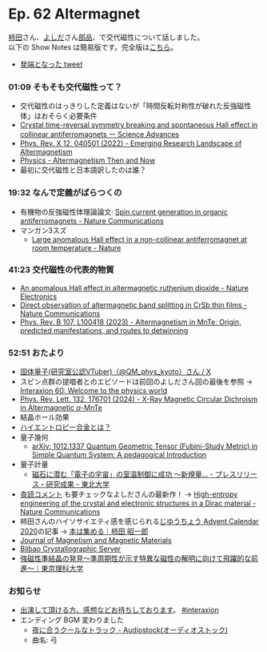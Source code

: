 # Ep. 62 Altermagnet

[柿田](https://twitter.com/S_Kakita)さん、[よしだ](https://twitter.com/Suguru_SgY)さん[部品](https://twitter.com/tjmlab)、で交代磁性について話しました。  
以下の Show Notes は簡易版です。完全版は[こちら](https://interaxion-podcast.github.io/62)。

- [発端となった tweet](https://twitter.com/Suguru_SgY/status/1759100684400541876)

### 01:09 そもそも交代磁性って？

- 交代磁性のはっきりした定義はないが「時間反転対称性が破れた反強磁性体」はおそらく必要条件
- [Crystal time-reversal symmetry breaking and spontaneous Hall effect in collinear antiferromagnets ー Science Advances](https://www.science.org/doi/10.1126/sciadv.aaz8809)
- [Phys. Rev. X 12, 040501 (2022) - Emerging Research Landscape of Altermagnetism](https://journals.aps.org/prx/abstract/10.1103/PhysRevX.12.040501)
- [Physics - Altermagnetism Then and Now](https://physics.aps.org/articles/v17/4)
- 最初に交代磁性と日本語訳したのは誰？

### 19:32 なんで定義がばらつくの

- 有機物の反強磁性体理論論文: [Spin current generation in organic antiferromagnets - Nature Communications](https://www.nature.com/articles/s41467-019-12229-y)
- マンガン3スズ
  - [Large anomalous Hall effect in a non-collinear antiferromagnet at room temperature - Nature](https://www.nature.com/articles/nature15723)

### 41:23 交代磁性の代表的物質

- [An anomalous Hall effect in altermagnetic ruthenium dioxide - Nature Electronics](https://www.nature.com/articles/s41928-022-00866-z)
- [Direct observation of altermagnetic band splitting in CrSb thin films - Nature Communications](https://www.nature.com/articles/s41467-024-46476-5)
- [Phys. Rev. B 107, L100418 (2023) - Altermagnetism in MnTe: Origin, predicted manifestations, and routes to detwinning](https://journals.aps.org/prb/abstract/10.1103/PhysRevB.107.L100418)

### 52:51 おたより

- [固体量子(研究室公認VTuber)（@QM_phys_kyoto）さん / X](https://x.com/QM_phys_kyoto)
- スピン点群の提唱者とのエピソードは前回のよしださん回の最後を参照 → [Interaxion 60: Welcome to the physics world](https://interaxion-podcast.github.io/60)
- [Phys. Rev. Lett. 132, 176701 (2024) - X-Ray Magnetic Circular Dichroism in Altermagnetic $\ensuremath{\alpha}$-MnTe](https://journals.aps.org/prl/abstract/10.1103/PhysRevLett.132.176701)
- 結晶ホール効果
- [ハイエントロピー合金とは？](https://www.aist.go.jp/aist_j/magazine/20240207.html)
- 量子幾何
  - [arXiv: 1012.1337 Quantum Geometric Tensor (Fubini-Study Metric) in Simple Quantum System: A pedagogical Introduction](https://arxiv.org/abs/1012.1337)
- 量子計量
  - [磁石に潜む「電子の宇宙」の室温制御に成功 ～新規量... - プレスリリース・研究成果 - 東北大学](https://www.tohoku.ac.jp/japanese/2024/04/press20240422-01-magnet.html)
- [査読コメント](https://www.nature.com/articles/s41467-024-47781-9#Sec10) も要チェックなよしださんの最新作！ → [High-entropy engineering of the crystal and electronic structures in a Dirac material - Nature Communications](https://www.nature.com/articles/s41467-024-47781-9)
- 柿田さんのハイソサイエティ感を感じられる[じゆうちょう Advent Calendar 2020](https://adventar.org/calendars/5028)の記事 → [本は集める｜柿田 昭一郎](https://note.com/s_kakita/n/ne08217f343e8)
- [Journal of Magnetism and Magnetic Materials](https://www.sciencedirect.com/journal/journal-of-magnetism-and-magnetic-materials)
- [Bilbao Crystallographic Server](https://www.cryst.ehu.es/)
- [強磁性準結晶の発見～準周期性が示す特異な磁性の解明に向けて飛躍的な前進～｜東京理科大学](https://www.tus.ac.jp/today/archive/20211118_9223.html)

### お知らせ

- [出演して頂ける方、感想などお待ちしております](https://interaxion-podcast.github.io/feedback/)。 [#interaxion](https://twitter.com/hashtag/interaxion)
- エンディング BGM 変わりました
  - [夜に合うクールなトラック - Audiostock(オーディオストック)](https://audiostock.jp/audio/1409484)
  - 曲名: 弓
